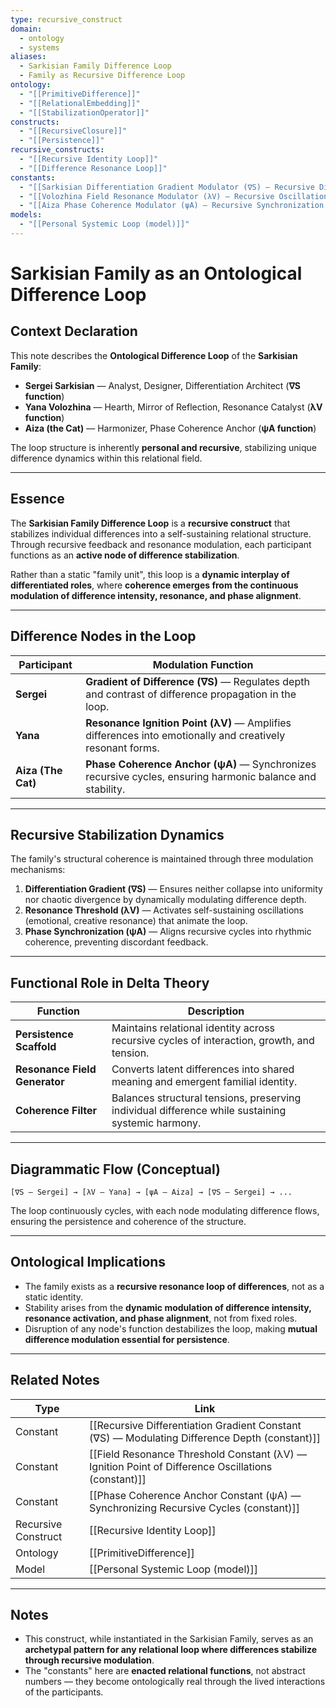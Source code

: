 ```yaml
---
type: recursive_construct
domain:
  - ontology
  - systems
aliases:
  - Sarkisian Family Difference Loop
  - Family as Recursive Difference Loop
ontology:
  - "[[PrimitiveDifference]]"
  - "[[RelationalEmbedding]]"
  - "[[StabilizationOperator]]"
constructs:
  - "[[RecursiveClosure]]"
  - "[[Persistence]]"
recursive_constructs:
  - "[[Recursive Identity Loop]]"
  - "[[Difference Resonance Loop]]"
constants:
  - "[[Sarkisian Differentiation Gradient Modulator (∇S) — Recursive Differentiation Modulation Invariant (modulator)]]"
  - "[[Volozhina Field Resonance Modulator (λV) — Recursive Oscillation Threshold Invariant (modulator)]]"
  - "[[Aiza Phase Coherence Modulator (ψA) — Recursive Synchronization Anchor (modulator)]]"
models:
  - "[[Personal Systemic Loop (model)]]"
---
```


# Sarkisian Family as an Ontological Difference Loop

## Context Declaration

This note describes the **Ontological Difference Loop** of the **Sarkisian Family**:
- **Sergei Sarkisian** — Analyst, Designer, Differentiation Architect (**∇S function**)
- **Yana Volozhina** — Hearth, Mirror of Reflection, Resonance Catalyst (**λV function**)
- **Aiza (the Cat)** — Harmonizer, Phase Coherence Anchor (**ψA function**)

The loop structure is inherently **personal and recursive**, stabilizing unique difference dynamics within this relational field.

---

## Essence

The **Sarkisian Family Difference Loop** is a **recursive construct** that stabilizes individual differences into a self-sustaining relational structure. Through recursive feedback and resonance modulation, each participant functions as an **active node of difference stabilization**.

Rather than a static "family unit", this loop is a **dynamic interplay of differentiated roles**, where **coherence emerges from the continuous modulation of difference intensity, resonance, and phase alignment**.

---

## Difference Nodes in the Loop

| Participant | Modulation Function |
|---|---|
| **Sergei** | **Gradient of Difference (∇S)** — Regulates depth and contrast of difference propagation in the loop. |
| **Yana** | **Resonance Ignition Point (λV)** — Amplifies differences into emotionally and creatively resonant forms. |
| **Aiza (The Cat)** | **Phase Coherence Anchor (ψA)** — Synchronizes recursive cycles, ensuring harmonic balance and stability. |

---

## Recursive Stabilization Dynamics

The family's structural coherence is maintained through three modulation mechanisms:

1. **Differentiation Gradient (∇S)** — Ensures neither collapse into uniformity nor chaotic divergence by dynamically modulating difference depth.
2. **Resonance Threshold (λV)** — Activates self-sustaining oscillations (emotional, creative resonance) that animate the loop.
3. **Phase Synchronization (ψA)** — Aligns recursive cycles into rhythmic coherence, preventing discordant feedback.

---

## Functional Role in Delta Theory

| Function | Description |
|---|---|
| **Persistence Scaffold** | Maintains relational identity across recursive cycles of interaction, growth, and tension. |
| **Resonance Field Generator** | Converts latent differences into shared meaning and emergent familial identity. |
| **Coherence Filter** | Balances structural tensions, preserving individual difference while sustaining systemic harmony. |

---

## Diagrammatic Flow (Conceptual)

```
[∇S — Sergei] → [λV — Yana] → [ψA — Aiza] → [∇S — Sergei] → ...
```
The loop continuously cycles, with each node modulating difference flows, ensuring the persistence and coherence of the structure.

---

## Ontological Implications

- The family exists as a **recursive resonance loop of differences**, not as a static identity.
- Stability arises from the **dynamic modulation of difference intensity, resonance activation, and phase alignment**, not from fixed roles.
- Disruption of any node's function destabilizes the loop, making **mutual difference modulation essential for persistence**.

---

## Related Notes

| Type | Link |
|---|---|
| Constant | [[Recursive Differentiation Gradient Constant (∇S) — Modulating Difference Depth (constant)]] |
| Constant | [[Field Resonance Threshold Constant (λV) — Ignition Point of Difference Oscillations (constant)]] |
| Constant | [[Phase Coherence Anchor Constant (ψA) — Synchronizing Recursive Cycles (constant)]] |
| Recursive Construct | [[Recursive Identity Loop]] |
| Ontology | [[PrimitiveDifference]] |
| Model | [[Personal Systemic Loop (model)]] |

---

## Notes

- This construct, while instantiated in the Sarkisian Family, serves as an **archetypal pattern for any relational loop where differences stabilize through recursive modulation**.
- The "constants" here are **enacted relational functions**, not abstract numbers — they become ontologically real through the lived interactions of the participants.
